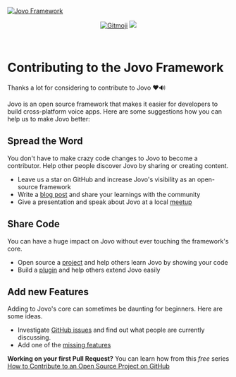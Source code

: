 [![Jovo Framework](../docs/img/jovo-header.png)](https://v3.jovo.tech)

<p align="center">
	<a href="https://gitmoji.carloscuesta.me"><img src="https://img.shields.io/badge/gitmoji-%20😜%20😍-FFDD67.svg?style=flat-square" alt="Gitmoji"></a>
	<a href="https://gitter.im/jovotech/jovo-framework-nodejs" target="_blank"><img src="https://badges.gitter.im/jovotech/jovo-framework-nodejs.svg"></a>

</p>

<br/>

# Contributing to the Jovo Framework

Thanks a lot for considering to contribute to Jovo ❤️🔊

Jovo is an open source framework that makes it easier for developers to build cross-platform voice apps.
Here are some suggestions how you can help us to make Jovo better:

## Spread the Word

You don't have to make crazy code changes to Jovo to become a contributor. Help other people discover Jovo by sharing or creating content.

- Leave us a star on GitHub and increase Jovo's visibility as an open-source framework
- Write a [blog post](https://medium.com/@mariomenti/creating-a-cross-platform-voice-app-using-jovo-f9ee373569c) and share your learnings with the community
- Give a presentation and speak about Jovo at a local [meetup](https://www.meetup.com/topics/amazon-alexa/)

## Share Code

You can have a huge impact on Jovo without ever touching the framework's core.

- Open source a [project](https://github.com/FlorianHollandt/skillPlayer-basic) and help others learn Jovo by showing your code
- Build a [plugin](https://github.com/cellular/jovo-plugin-raven) and help others extend Jovo easily

## Add new Features

Adding to Jovo's core can sometimes be daunting for beginners. Here are some ideas.

- Investigate [GitHub issues](https://github.com/jovotech/jovo-framework-nodejs/issues) and find out what people are currently discussing.
- Add one of the [missing features](../README.md#missing)

**Working on your first Pull Request?** You can learn how from this _free_ series [How to Contribute to an Open Source Project on GitHub](https://egghead.io/series/how-to-contribute-to-an-open-source-project-on-github)
